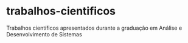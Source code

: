 # trabalhos-cientificos
Trabalhos científicos apresentados durante a graduação em Análise e Desenvolvimento de Sistemas
